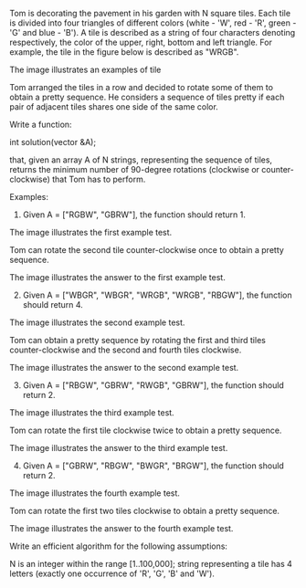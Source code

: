 
Tom is decorating the pavement in his garden with N square tiles. Each tile is divided into four triangles of different colors (white - 'W', red - 'R', green - 'G' and blue - 'B'). A tile is described as a string of four characters denoting respectively, the color of the upper, right, bottom and left triangle. For example, the tile in the figure below is described as "WRGB".

The image illustrates an examples of tile

Tom arranged the tiles in a row and decided to rotate some of them to obtain a pretty sequence. He considers a sequence of tiles pretty if each pair of adjacent tiles shares one side of the same color.

Write a function:

int solution(vector<string> &A);

that, given an array A of N strings, representing the sequence of tiles, returns the minimum number of 90-degree rotations (clockwise or counter-clockwise) that Tom has to perform.

Examples:

1. Given A = ["RGBW", "GBRW"], the function should return 1.

The image illustrates the first example test.

Tom can rotate the second tile counter-clockwise once to obtain a pretty sequence.

The image illustrates the answer to the first example test.

2. Given A = ["WBGR", "WBGR", "WRGB", "WRGB", "RBGW"], the function should return 4.

The image illustrates the second example test.

Tom can obtain a pretty sequence by rotating the first and third tiles counter-clockwise and the second and fourth tiles clockwise.

The image illustrates the answer to the second example test.

3. Given A = ["RBGW", "GBRW", "RWGB", "GBRW"], the function should return 2.

The image illustrates the third example test.

Tom can rotate the first tile clockwise twice to obtain a pretty sequence.

The image illustrates the answer to the third example test.

4. Given A = ["GBRW", "RBGW", "BWGR", "BRGW"], the function should return 2.

The image illustrates the fourth example test.

Tom can rotate the first two tiles clockwise to obtain a pretty sequence.

The image illustrates the answer to the fourth example test.

Write an efficient algorithm for the following assumptions:

N is an integer within the range [1..100,000];
string representing a tile has 4 letters (exactly one occurrence of 'R', 'G', 'B' and 'W').
